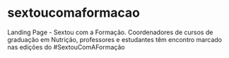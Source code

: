 # sextoucomaformacao
Landing Page - Sextou com a Formação. Coordenadores de cursos de graduação em Nutrição, professores e estudantes têm encontro marcado nas edições do #SextouComAFormação
